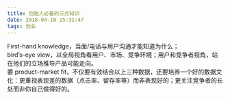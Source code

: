 ```yaml
---
title: 创始人必备的三点知识
date: 2018-04-10 15:31:47
tags: 创业
---
```

First-hand knowledge，当面/电话与用户沟通才能知道为什么；  
bird’s-eye view，以全局视角看用户、市场、竞争环境；用户和竞争者视角，站在他们的立场推导产品可能走向。  
要 product-market fit，不仅要有效结合以上三种数据，还要培养一个好的数据文化：更重视表现差的数据（点击率、留存率等）而非表现好的；更关注竞争者的长处而非你自己做得好的。